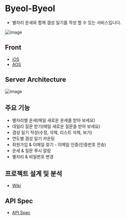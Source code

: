 # Byeol-Byeol
- 별자리 운세와 함께 갬성 일기를 작성 할 수 있는 서비스입니다.

![image](https://user-images.githubusercontent.com/30069989/78128440-e7008c80-7450-11ea-94f6-c8ad105c45ae.png)

## Front
- [iOS](https://github.com/mash-up-kr/Constellation-Diary-iOS)
- [AOS](https://github.com/mash-up-kr/Constellation-Diary-AOS)

## Server Architecture
![image](https://user-images.githubusercontent.com/30069989/78128609-2c24be80-7451-11ea-86fa-db1db65c22d4.png)

## 주요 기능
- 별자리별 운세(매일 새로운 운세를 받아 보세요)
- 데일리 질문 받기(매일 새로운 질문을 받아 보세요)
- 갬성 일기 작성(수정, 삭제, 리스트 삭제, 보기)
- 연도별 갬성 일기 카운팅
- 회원가입 & 이메일 찾기 - 이메일 인증(인증번호 전송) 
- 운세 & 질문 푸시 알람
- 별자리 & 비밀번호 변경

## 프로젝트 설계 및 분석
- [Wiki](https://github.com/mash-up-kr/Constellation-Diary-Backend/wiki/Byeol-Byeol)

## API Spec
- [API Spec](https://github.com/mash-up-kr/Constellation-Diary-Backend/wiki/API-SPEC)